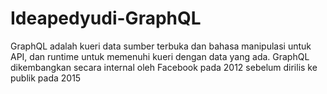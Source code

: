 # Ideapedyudi-GraphQL
GraphQL  adalah kueri data sumber terbuka dan bahasa manipulasi untuk API, dan runtime untuk memenuhi kueri dengan data yang ada. GraphQL dikembangkan secara internal oleh Facebook pada 2012 sebelum dirilis ke publik pada 2015
